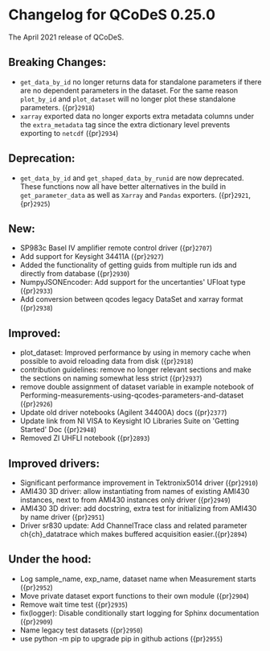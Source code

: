 # Changelog for QCoDeS 0.25.0

The April 2021 release of QCoDeS.

## Breaking Changes:

- `get_data_by_id` no longer returns data for standalone parameters
  if there are no dependent parameters in the dataset. For the same reason
  `plot_by_id` and `plot_dataset` will no longer plot these standalone
  parameters. ({pr}`2918`)
- `xarray` exported data no longer exports extra metadata columns under the
  `extra_metadata` tag since the extra dictionary level prevents exporting to
  `netcdf` ({pr}`2934`)

## Deprecation:

- `get_data_by_id` and `get_shaped_data_by_runid` are now deprecated. These
  functions now all have better alternatives in the build in `get_parameter_data` as well as `Xarray`
  and `Pandas` exporters. ({pr}`2921`, {pr}`2925`)

## New:

- SP983c Basel IV amplifier remote control driver ({pr}`2707`)
- Add support for Keysight 34411A ({pr}`2927`)
- Added the functionality of getting guids from multiple run ids and directly
  from database ({pr}`2930`)
- NumpyJSONEncoder: Add support for the uncertanties' UFloat type ({pr}`2933`)
- Add conversion between qcodes legacy DataSet and xarray format ({pr}`2938`)

## Improved:

- plot_dataset: Improved performance by using in memory cache when possible
  to avoid reloading data from disk ({pr}`2918`)
- contribution guidelines: remove no longer relevant sections and make the
  sections on naming somewhat less strict ({pr}`2937`)
- remove double assignment of dataset variable in example notebook
  of Performing-measurements-using-qcodes-parameters-and-dataset ({pr}`2926`)
- Update old driver notebooks (Agilent 34400A) docs ({pr}`2377`)
- Update link from NI VISA to Keysight IO Libraries Suite on 'Getting Started'
  Doc ({pr}`2948`)
- Removed ZI UHFLI notebook ({pr}`2893`)

## Improved drivers:

- Significant performance improvement in Tektronix5014 driver ({pr}`2910`)
- AMI430 3D driver: allow instantiating from names of existing AMI430
  instances, next to from AMI430 instances only  driver ({pr}`2949`)
- AMI430 3D driver: add docstring, extra test for initializing from AMI430 by
  name  driver ({pr}`2951`)
- Driver sr830 update: Add ChannelTrace class and related parameter
  ch\{ch}\_datatrace which makes buffered acquisition easier.({pr}`2894`)

## Under the hood:

- Log sample_name, exp_name, dataset name when Measurement starts ({pr}`2952`)
- Move private dataset export functions to their own module ({pr}`2904`)
- Remove wait time test ({pr}`2935`)
- fix(logger): Disable conditionally start logging for Sphinx documentation
  ({pr}`2909`)
- Name legacy test datasets ({pr}`2950`)
- use python -m pip to upgrade pip in github actions ({pr}`2955`)
